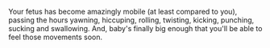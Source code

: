 Your fetus has become amazingly mobile (at least compared to you), passing the hours yawning, hiccuping, rolling, twisting, kicking, punching, sucking and swallowing. And, baby's finally big enough that you'll be able to feel those movements soon.